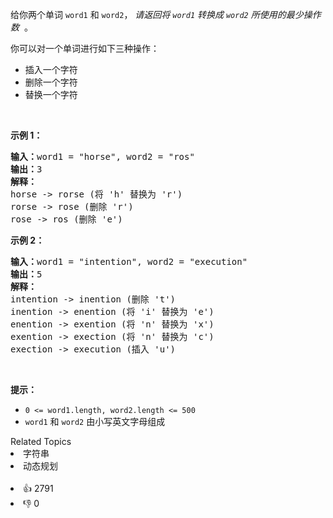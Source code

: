 <p>给你两个单词&nbsp;<code>word1</code> 和&nbsp;<code>word2</code>， <em>请返回将&nbsp;<code>word1</code>&nbsp;转换成&nbsp;<code>word2</code> 所使用的最少操作数</em> &nbsp;。</p>

<p>你可以对一个单词进行如下三种操作：</p>

<ul> 
 <li>插入一个字符</li> 
 <li>删除一个字符</li> 
 <li>替换一个字符</li> 
</ul>

<p>&nbsp;</p>

<p><strong>示例&nbsp;1：</strong></p>

<pre>
<strong>输入：</strong>word1 = "horse", word2 = "ros"
<strong>输出：</strong>3
<strong>解释：</strong>
horse -&gt; rorse (将 'h' 替换为 'r')
rorse -&gt; rose (删除 'r')
rose -&gt; ros (删除 'e')
</pre>

<p><strong>示例&nbsp;2：</strong></p>

<pre>
<strong>输入：</strong>word1 = "intention", word2 = "execution"
<strong>输出：</strong>5
<strong>解释：</strong>
intention -&gt; inention (删除 't')
inention -&gt; enention (将 'i' 替换为 'e')
enention -&gt; exention (将 'n' 替换为 'x')
exention -&gt; exection (将 'n' 替换为 'c')
exection -&gt; execution (插入 'u')
</pre>

<p>&nbsp;</p>

<p><strong>提示：</strong></p>

<ul> 
 <li><code>0 &lt;= word1.length, word2.length &lt;= 500</code></li> 
 <li><code>word1</code> 和 <code>word2</code> 由小写英文字母组成</li> 
</ul>

<div><div>Related Topics</div><div><li>字符串</li><li>动态规划</li></div></div><br><div><li>👍 2791</li><li>👎 0</li></div>